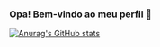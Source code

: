 ### Opa! Bem-vindo ao meu perfil 👋

[![Anurag's GitHub stats](https://github-readme-stats.vercel.app/api?username=edmundo-xicara)](https://github.com/edmundo-xicara/github-readme-stats)
